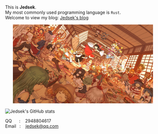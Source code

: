 This is **Jedsek**.  
My most commonly used programming language is `Rust`.  
Welcome to view my blog: [Jedsek's blog](https://jedsek.xyz)

<div align="center">
    <img alt="" src="./touhou_project.jpg" style="margin: 0 auto;" width="90%"/>
</div>

![Jedsek's GitHub stats](https://github-readme-stats.vercel.app/api?username=Jedsek&show_icons=true&theme=radical)

QQ&nbsp;&nbsp;&nbsp;&nbsp;&nbsp; : &nbsp;&nbsp; 2948804617  
Email &ensp;: &nbsp;&nbsp; jedsek@qq.com
